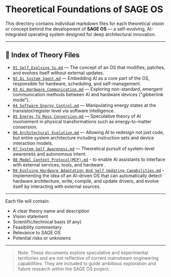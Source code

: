 # Theoretical Foundations of SAGE OS

This directory contains individual markdown files for each theoretical vision or concept behind the development of **SAGE OS** — a self-evolving, AI-integrated operating system designed for deep architectural innovation.

  
---

## 📁 Index of Theory Files

* [`01 Self_Evolving Ss.md`](./01_self_evolving_os.md) — The concept of an OS that modifies, patches, and evolves itself without external updates.
* [`02 Ai System Sgent.md`](./02_ai_system_agent.md) — Embedding AI as a core part of the OS, responsible for hardware, scheduling, and self-management.
* [`03 Ai_Hardware_Communication.md`](./03_ai_hardware_communication.md) — Exploring non-standard, emergent communication methods between AI and hardware devices ("gibberlink mode").
* [`04 Software Energy Control.md`](./04_software_energy_control.md) — Manipulating energy states at the transistor/register level via software intelligence.
* [`05 Energy To Mass Conversion.md`](./05_energy_to_mass_conversion.md) — Speculative theory of AI involvement in physical transformations such as energy-to-matter conversion.
* [`06 Architectural Evolution.md`](./06_architectural_evolution.md) — Allowing AI to redesign not just code, but entire system architecture including instruction sets and device interaction models.
* [`07 System Self Awareness.md`](./07_system_self_awareness.md) — Theoretical pursuit of system-level awareness and autonomous intent.
* [`08 Model Context Protocol(MCP).md`](./08_Model_Context_Protocol(MCP).md) - to enable AI assistants to interface with external services, tools, and hardware .
* [`09 Evolving Hardware Adaptation And Self Updating Capabilities.md`](./09_Evolving_Hardware_Adaptation_and_Self_Updating_Capabilities.md) - implementing the idea of an AI-driven OS that can automatically detect hardware architecture, write, compile, and update drivers, and evolve itself by interacting with external sources.
---

Each file will contain:

* A clear theory name and description
* Vision statement
* Scientific/technical basis (if any)
* Feasibility commentary
* Relevance to SAGE OS
* Potential risks or unknowns

---

> Note: These documents explore speculative and experimental territories and are not reflective of current mainstream engineering capabilities. They are included to guide ambitious exploration and future research within the SAGE OS project.
